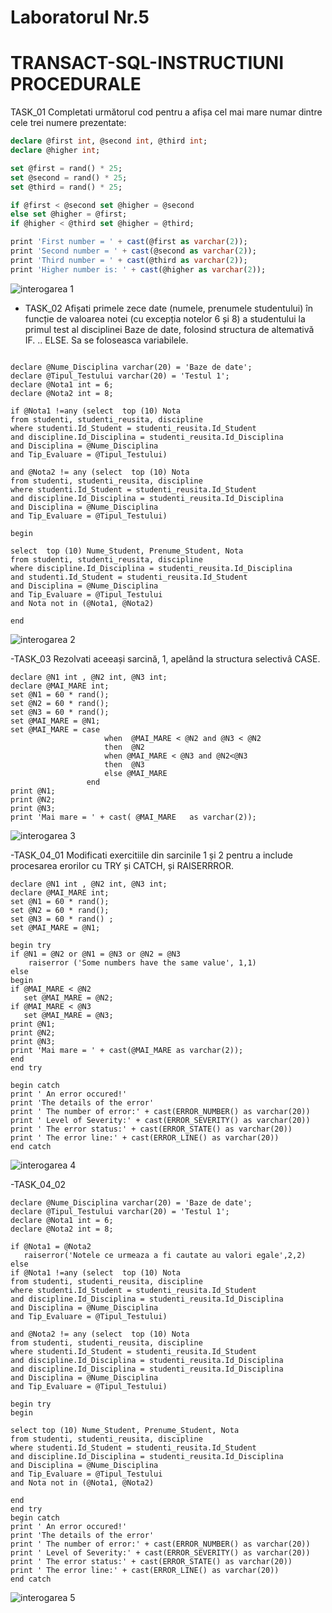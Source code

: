 # Laboratorul Nr.5
# TRANSACT-SQL-INSTRUCTIUNI PROCEDURALE

TASK_01
Completati următorul cod pentru a afișa cel mai mare numar dintre cele trei numere prezentate:

```SQL
declare @first int, @second int, @third int;
declare @higher int;

set @first = rand() * 25;
set @second = rand() * 25;
set @third = rand() * 25;

if @first < @second set @higher = @second
else set @higher = @first;
if @higher < @third set @higher = @third;

print 'First number = ' + cast(@first as varchar(2)); 
print 'Second number = ' + cast(@second as varchar(2));
print 'Third number = ' + cast(@third as varchar(2)); 
print 'Higher number is: ' + cast(@higher as varchar(2));

```

![interogarea 1](https://github.com/LikaMD/DataBase_SQL/blob/master/Laborator_5/lab5.1.PNG)




- TASK_02
Afișati primele zece date (numele, prenumele studentului) în funcție de valoarea notei (cu excepția notelor 6 și 8) a studentului la primul test al disciplinei Baze de date, folosind structura de altemativă IF. .. ELSE. Sa se foloseasca variabilele.

```

declare @Nume_Disciplina varchar(20) = 'Baze de date';
declare @Tipul_Testului varchar(20) = 'Testul 1';
declare @Nota1 int = 6;
declare @Nota2 int = 8;

if @Nota1 !=any (select  top (10) Nota
from studenti, studenti_reusita, discipline
where studenti.Id_Student = studenti_reusita.Id_Student
and discipline.Id_Disciplina = studenti_reusita.Id_Disciplina
and Disciplina = @Nume_Disciplina
and Tip_Evaluare = @Tipul_Testului)

and @Nota2 != any (select  top (10) Nota
from studenti, studenti_reusita, discipline
where studenti.Id_Student = studenti_reusita.Id_Student
and discipline.Id_Disciplina = studenti_reusita.Id_Disciplina
and Disciplina = @Nume_Disciplina
and Tip_Evaluare = @Tipul_Testului)

begin

select  top (10) Nume_Student, Prenume_Student, Nota
from studenti, studenti_reusita, discipline
where discipline.Id_Disciplina = studenti_reusita.Id_Disciplina
and studenti.Id_Student = studenti_reusita.Id_Student
and Disciplina = @Nume_Disciplina
and Tip_Evaluare = @Tipul_Testului
and Nota not in (@Nota1, @Nota2)

end
```

![interogarea 2](https://github.com/LikaMD/DataBase_SQL/blob/master/Laborator_5/lab5.2.PNG?raw=true)


-TASK_03
Rezolvati aceeași sarcină, 1, apelând la structura selectivâ CASE.
```
declare @N1 int , @N2 int, @N3 int;
declare @MAI_MARE int;
set @N1 = 60 * rand();
set @N2 = 60 * rand();
set @N3 = 60 * rand();
set @MAI_MARE = @N1;
set @MAI_MARE = case 
					 when  @MAI_MARE < @N2 and @N3 < @N2
					 then  @N2
					 when @MAI_MARE < @N3 and @N2<@N3
					 then  @N3
					 else @MAI_MARE
			     end   
print @N1;
print @N2;
print @N3;
print 'Mai mare = ' + cast( @MAI_MARE   as varchar(2));
```

![interogarea 3](https://github.com/LikaMD/DataBase_SQL/blob/master/Laborator_5/lab5.3.PNG)


-TASK_04_01
Modificati exercitiile din sarcinile 1 și 2 pentru a include procesarea erorilor cu TRY și CATCH, și RAISERRROR.

```
declare @N1 int , @N2 int, @N3 int;
declare @MAI_MARE int;
set @N1 = 60 * rand();
set @N2 = 60 * rand();
set @N3 = 60 * rand() ;
set @MAI_MARE = @N1;

begin try
if @N1 = @N2 or @N1 = @N3 or @N2 = @N3 
    raiserror ('Some numbers have the same value', 1,1)
else
begin
if @MAI_MARE < @N2
   set @MAI_MARE = @N2;
if @MAI_MARE < @N3
   set @MAI_MARE = @N3;
print @N1;
print @N2;
print @N3;
print 'Mai mare = ' + cast(@MAI_MARE as varchar(2));
end
end try

begin catch
print ' An error occured!' 
print 'The details of the error'
print ' The number of error:' + cast(ERROR_NUMBER() as varchar(20))
print ' Level of Severity:' + cast(ERROR_SEVERITY() as varchar(20))
print ' The error status:' + cast(ERROR_STATE() as varchar(20))
print ' The error line:' + cast(ERROR_LINE() as varchar(20))
end catch
```
![interogarea 4](https://github.com/LikaMD/DataBase_SQL/blob/master/Laborator_5/lab5.41.PNG)


-TASK_04_02
```
declare @Nume_Disciplina varchar(20) = 'Baze de date';
declare @Tipul_Testului varchar(20) = 'Testul 1';
declare @Nota1 int = 6;
declare @Nota2 int = 8;

if @Nota1 = @Nota2 
   raiserror('Notele ce urmeaza a fi cautate au valori egale',2,2)
else
if @Nota1 !=any (select  top (10) Nota
from studenti, studenti_reusita, discipline
where studenti.Id_Student = studenti_reusita.Id_Student
and discipline.Id_Disciplina = studenti_reusita.Id_Disciplina
and Disciplina = @Nume_Disciplina
and Tip_Evaluare = @Tipul_Testului)

and @Nota2 != any (select  top (10) Nota
from studenti, studenti_reusita, discipline
where studenti.Id_Student = studenti_reusita.Id_Student
and discipline.Id_Disciplina = studenti_reusita.Id_Disciplina
and discipline.Id_Disciplina = studenti_reusita.Id_Disciplina
and Disciplina = @Nume_Disciplina
and Tip_Evaluare = @Tipul_Testului)

begin try
begin

select top (10) Nume_Student, Prenume_Student, Nota
from studenti, studenti_reusita, discipline
where studenti.Id_Student = studenti_reusita.Id_Student
and discipline.Id_Disciplina = studenti_reusita.Id_Disciplina
and Disciplina = @Nume_Disciplina
and Tip_Evaluare = @Tipul_Testului
and Nota not in (@Nota1, @Nota2)

end
end try
begin catch
print ' An error occured!' 
print 'The details of the error'
print ' The number of error:' + cast(ERROR_NUMBER() as varchar(20))
print ' Level of Severity:' + cast(ERROR_SEVERITY() as varchar(20))
print ' The error status:' + cast(ERROR_STATE() as varchar(20))
print ' The error line:' + cast(ERROR_LINE() as varchar(20))
end catch
```
![interogarea 5](https://github.com/LikaMD/DataBase_SQL/blob/master/Laborator_5/lab5.42.PNG)
